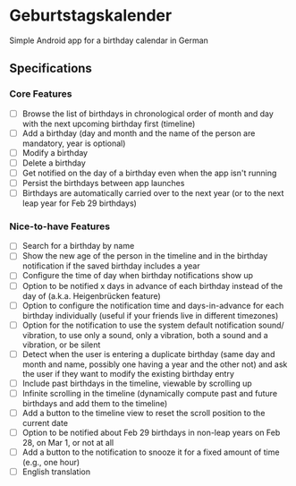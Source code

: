 # Geburtstagskalender
Simple Android app for a birthday calendar in German

## Specifications

### Core Features

- [ ] Browse the list of birthdays in chronological order of month and day with the next upcoming birthday first (timeline)
- [ ] Add a birthday (day and month and the name of the person are mandatory, year is optional)
- [ ] Modify a birthday
- [ ] Delete a birthday
- [ ] Get notified on the day of a birthday even when the app isn't running
- [ ] Persist the birthdays between app launches
- [ ] Birthdays are automatically carried over to the next year (or to the next leap year for Feb 29 birthdays)

### Nice-to-have Features

- [ ] Search for a birthday by name
- [ ] Show the new age of the person in the timeline and in the birthday notification if the saved birthday includes a year
- [ ] Configure the time of day when birthday notifications show up
- [ ] Option to be notified x days in advance of each birthday instead of the day of (a.k.a. Heigenbrücken feature)
- [ ] Option to configure the notification time and days-in-advance for each birthday individually (useful if your friends live in different timezones)
- [ ] Option for the notification to use the system default notification sound/ vibration, to use only a sound, only a vibration, both a sound and a vibration, or be silent
- [ ] Detect when the user is entering a duplicate birthday (same day and month and name, possibly one having a year and the other not) and ask the user if they want to modify the existing birthday entry
- [ ] Include past birthdays in the timeline, viewable by scrolling up
- [ ] Infinite scrolling in the timeline (dynamically compute past and future birthdays and add them to the timeline)
- [ ] Add a button to the timeline view to reset the scroll position to the current date
- [ ] Option to be notified about Feb 29 birthdays in non-leap years on Feb 28, on Mar 1, or not at all
- [ ] Add a button to the notification to snooze it for a fixed amount of time (e.g., one hour)
- [ ] English translation 
